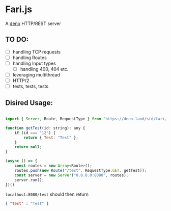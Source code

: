 # Fari.js

A [deno](http://deno.land) HTTP/REST server

## TO DO:

-   [ ] handling TCP requests
-   [ ] handling Routes
-   [ ] handling Input types
    -   [ ] handling 400, 404 etc.
-   [ ] leveraging multithread
-   [ ] HTTP/2
-   [ ] tests, tests, tests

## Disired Usage:

```javascript

import { Server, Route, RequestType } from "https://deno.land/std/fari/mod.ts";

function getTest(id: string): any {
    if (id === "12") {
        return { Test: "Test" };
    }
    return null;
}

(async () => {
    const routes = new Array<Route>();
    routes.push(new Route("/test", RequestType.GET, getTest));
    const server = new Server("0.0.0.0:8080", routes);
    server.run();
})()

```

`localhost:8080/test` should then return

```JSON
{ "Test" : "Test" }
```
